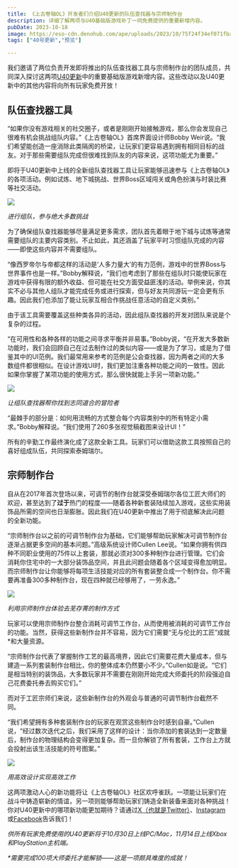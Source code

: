 ```yaml
---
title: 《上古卷轴OL》开发者们介绍U40更新的队伍查找器与宗师制作台
description: 详细了解两项与U40基础版游戏补丁一同免费提供的重要新增内容。
pubDate: 2023-10-18
image: https://eso-cdn.denohub.com/ape/uploads/2023/10/75f24f34ef071fbace0b19f56124674c.jpg
tags: ["40号更新","预览"]

---
```


我们邀请了两位负责开发即将推出的队伍查找器工具与宗师制作台的团队成员，共同深入探讨这两项[U40更新](/news/post/64689)中的重要基础版游戏新增内容。这些改动以及U40更新中的其他内容将向所有玩家免费开放！

## 队伍查找器工具

“如果你没有游戏相关的社交圈子，或者是刚刚开始接触游戏，那么你会发现自己很难有机会挑战组队内容。”《上古卷轴OL》首席界面设计师Bobby
Weir说。“我们希望能创造一座消除此类隔阂的桥梁，让玩家们更容易遇到拥有相同目标的战友。对于那些需要组队完成但很难找到队友的内容来说，这项功能尤为重要。”

即将于U40更新中上线的全新组队查找器工具让玩家能够迅速参与《上古卷轴OL》的各项活动。例如试炼、地下城挑战、世界Boss区域闯关或角色扮演与时装比赛等社交活动。

![](https://eso-cdn.denohub.com/ape/uploads/2023/10/67df998dd2e392b1d75921537c6677a2.jpg)

<p class="text-gray-500 text-sm text-center"><i>进行组队，参与绝大多数挑战</i></p>

为了确保组队查找器能够尽量满足更多需求，团队首先着眼于地下城与试炼等通常需要组队的主要内容类别。不止如此，其还涵盖了玩家平时习惯组队完成的内容——即使这些内容并不需要组队。

“像西罗帝尔与帝都这样的活动是‘人多力量大’的有力范例，游戏中的世界Boss与世界事件也是一样。”Bobby解释说，“我们也考虑到了那些在组队时只能使玩家在游戏中获得有限的额外收益、但可能在社交方面受益匪浅的活动。举例来说，你其实不必与其他人组队才能完成任务或进行探索，但与好友共同游玩一定会更有乐趣。因此我们也添加了能让玩家互相合作挑战任意活动的自定义类别。”

由于该工具需要覆盖这些种类各异的活动，因此组队查找器的开发对团队来说是个复杂的过程。

“在可用性和各种各样的功能之间寻求平衡并非易事。”Bobby说，“在开发大多数新功能时，我们会回顾自己在过去制作过的类似内容——或是为了学习，或是为了借鉴其中的UI范例。我们最常用来参考的范例是公会查找器，因为两者之间的大多数组件都很相似。在设计游戏UI时，我们更加注重各种功能之间的一致性。因此如果你掌握了某项功能的使用方式，那么很快就能上手另一项新功能。”

![](https://eso-cdn.denohub.com/ape/uploads/2023/10/0f2f8e781eacee9f7a7a165c6b2e4019.jpg)

<p class="text-gray-500 text-sm text-center"><i>让组队查找器帮你找到志同道合的冒险者</i></p>

“最棘手的部分是：如何用流畅的方式整合每个内容类别中的所有特定小需求。”Bobby解释说。“我们使用了260多张视觉稿截图来设计UI！”

所有的辛勤工作最终演化成了这款全新工具。玩家们可以借助这款工具按照自己的喜好组成队伍，共同探索泰姆瑞尔。

## 宗师制作台

自从在2017年首次登场以来，可调节的制作台就深受泰姆瑞尔各位工匠大师们的欢迎，甚至达到了**过于**热门的程度——随着各种新套装陆续加入游戏，这些实用装饰品所需的空间也日渐膨胀。因此我们在U40更新中推出了用于彻底解决此问题的全新功能。

“宗师制作台以之前的可调节制作台为基础，它们能够帮助玩家解决可调节制作台逐渐占据更多空间的基本问题。”高级系统设计师Cullen
Lee说。“如果你拥有供四种不同职业使用的75件以上套装，那就必须对300多种制作台进行管理。它们会消耗你住宅中的一大部分装饰品空间，并且此问题会随着各个区域变得愈加明显。而宗师制作台让你能够将每项生活技能对应的所有套装整合成一个制作台。你不需要再准备300多种制作台，现在四种就已经够用了，一劳永逸。”

![](https://eso-cdn.denohub.com/ape/uploads/2023/10/ed2a0be2d781a7eb96a51f70e780978c.jpg)

<p class="text-gray-500 text-sm text-center"><i>利用宗师制作台体验去芜存菁的制作方式</i></p>

玩家可以使用宗师制作台整合消耗可调节工作台，从而使用被消耗的可调节工作台的功能。当然，获得这些新制作台并不容易，因为它们需要“无与伦比的工匠”成就\*和大量资源。 

“宗师制作台代表了掌握制作工艺的最高境界，因此它们需要花费大量成本，但与建造一系列套装制作台相比，你的整体成本仍然要小不少。”Cullen如是说。“它们是相当特别的装饰品，大多数玩家并不需要在刚刚开始完成大师委托的阶段强迫自己花费委托券去购买它们。”

而对于工匠宗师们来说，这些新制作台的外观会与普通的可调节制作台截然不同。 

“我们希望拥有多种套装制作台的玩家在观赏这些制作台时感到自豪。”Cullen说，“经过数次迭代之后，我们采用了这样的设计：当你添加的套装达到一定数量后，制作台的物理结构会变得更加复杂。而一旦你解锁了所有套装，工作台上方就会投射出该生活技能的符号图案。”

![](https://eso-cdn.denohub.com/ape/uploads/2023/10/45437f689ab857e601ca2d1ce5e31714.jpg)

<p class="text-gray-500 text-sm text-center"><i>用高效设计实现高效工作</i></p>

这两项激动人心的新功能将让《上古卷轴OL》社区欢呼雀跃。一项能让玩家们在战斗中铸造崭新的情谊，另一项则能够帮助玩家们铸造全新装备来面对各种挑战！你对U40更新中的哪项新功能更加期待？请通过[X（也就是Twitter）](https://twitter.com/TESOnline)、[Instagram](https://www.instagram.com/elderscrollsonline/)或[Facebook](https://www.facebook.com/ElderScrollsOnline)告诉我们！

_供所有玩家免费使用的U40更新将于10月30日上线PC/Mac，11月14日上线Xbox和PlayStation主机端。_

_\*需要完成100项大师委托才能解锁——这是一项颇具难度的成就！_
